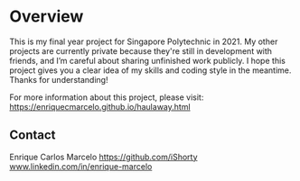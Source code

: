 # Overview
This is my final year project for Singapore Polytechnic in 2021. My other projects are currently private because they're still in development with friends, and I’m careful about sharing unfinished work publicly. I hope this project gives you a clear idea of my skills and coding style in the meantime. Thanks for understanding!

For more information about this project, please visit: https://enriquecmarcelo.github.io/haulaway.html

## Contact
Enrique Carlos Marcelo
https://github.com/iShorty
www.linkedin.com/in/enrique-marcelo
